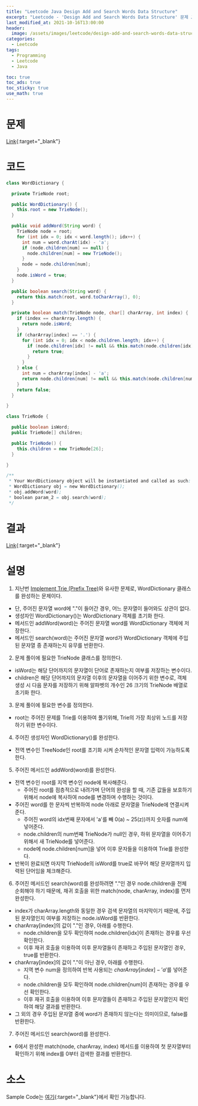 ```yaml
---
title: "Leetcode Java Design Add and Search Words Data Structure"
excerpt: "Leetcode - 'Design Add and Search Words Data Structure' 문제 Java 풀이"
last_modified_at: 2021-10-16T13:00:00
header:
  image: /assets/images/leetcode/design-add-and-search-words-data-structure.png
categories:
  - Leetcode
tags:
  - Programming
  - Leetcode
  - Java

toc: true
toc_ads: true
toc_sticky: true
use_math: true
---
```

# 문제
[Link](https://leetcode.com/problems/design-add-and-search-words-data-structure/){:target="_blank"}

# 코드
```java
class WordDictionary {

  private TrieNode root;

  public WordDictionary() {
    this.root = new TrieNode();
  }

  public void addWord(String word) {
    TrieNode node = root;
    for (int idx = 0; idx < word.length(); idx++) {
      int num = word.charAt(idx) - 'a';
      if (node.children[num] == null) {
        node.children[num] = new TrieNode();
      }
      node = node.children[num];
    }
    node.isWord = true;
  }

  public boolean search(String word) {
    return this.match(root, word.toCharArray(), 0);
  }

  private boolean match(TrieNode node, char[] charArray, int index) {
    if (index == charArray.length) {
      return node.isWord;
    }
    if (charArray[index] == '.') {
      for (int idx = 0; idx < node.children.length; idx++) {
        if (node.children[idx] != null && this.match(node.children[idx], charArray, index + 1)) {
          return true;
        }
      }
    } else {
      int num = charArray[index] - 'a';
      return node.children[num] != null && this.match(node.children[num], charArray, index + 1);
    }
    return false;
  }

}

class TrieNode {

  public boolean isWord;
  public TrieNode[] children;

  public TrieNode() {
    this.children = new TrieNode[26];
  }

}

/**
 * Your WordDictionary object will be instantiated and called as such:
 * WordDictionary obj = new WordDictionary();
 * obj.addWord(word);
 * boolean param_2 = obj.search(word);
 */
```

# 결과
[Link](https://leetcode.com/submissions/detail/571923823/){:target="_blank"}

# 설명
1. 지난번 [Implement Trie (Prefix Tree)](../implement-trie-prefix-tree)와 유사한 문제로, WordDictionary 클래스를 완성하는 문제이다.
- 단, 주어진 문자열 word에 "."이 들어간 경우, 어느 문자열이 들어와도 상관이 없다.
- 생성자인 WordDictionary()는 WordDictionary 객체를 초기화 한다.
- 메서드인 addWord(word)는 주어진 문자열 word를 WordDictionary 객체에 저장한다.
- 메서드인 search(word)는 주어진 문자열 word가 WordDictionary 객체에 주입된 문자열 중 존재하는지 유무를 반환한다.

2. 문제 풀이에 필요한 TrieNode 클래스를 정의한다.
- isWord는 해당 단어까지의 문자열이 단어로 존재하는지 여부를 저장하는 변수이다.
- children은 해당 단어까지의 문자열 이후의 문자열을 이어주기 위한 변수로, 객체 생성 시 다음 문자를 저장하기 위해 알파벳의 개수인 26 크기의 TrieNode 배열로 초기화 한다.

3. 문제 풀이에 필요한 변수를 정의한다.
- root는 주어진 문제를 Trie를 이용하여 풀기위해, Trie의 가장 최상위 노드를 저장하기 위한 변수이다.

4. 주어진 생성자인 WordDictionary()를 완성한다.
- 전역 변수인 TreeNode인 root를 초기화 시켜 순차적인 문자열 입력이 가능하도록 한다.

5. 주어진 메서드인 addWord(word)를 완성한다.
- 전역 변수인 root를 지역 변수인 node에 복사해준다.
  - 주어진 root를 점층적으로 내려가며 단어의 완성을 할 때, 기존 값들을 보호하기 위해서 node에 복사하여 node를 변경하며 수행하는 것이다.
- 주어진 word를 한 문자씩 반복하여 node 아래로 문자열을 TrieNode에 연결시켜준다.
  - 주어진 word의 idx번째 문자에서 'a'를 빼 0(a) ~ 25(z))까지 숫자를 num에 넣어준다.
  - node.children의 num번째 TrieNode가 null인 경우, 하위 문자열을 이어주기 위해서 새 TrieNode를 넣어준다.
  - node에 node.children[num]을 넣어 이후 문자들을 이용하여 Trie를 완성한다.
- 반복이 완료되면 마지막 TrieNode의 isWord를 true로 바꾸어 해당 문자열까지 입력된 단어임을 체크해준다.

6. 주어진 메서드인 search(word)를 완성하려면 "."인 경우 node.children을 전체 순회해야 하기 때문에, 재귀 호출을 위한 match(node, charArray, index)를 먼저 완성한다.
- index가 charArray.length와 동일한 경우 검색 문자열의 마지막이기 때문에, 주입된 문자열인지 여부를 저장하는 node.isWord를 반환한다.
- charArray[index]의 값이 "."인 경우, 아래를 수행한다.
  - node.children을 모두 확인하여 node.children[idx]이 존재하는 경우를 우선 확인한다.
  - 이후 재귀 호출을 이용하여 이후 문자열들이 존재하고 주입된 문자열인 경우, true를 반환한다.
- charArray[index]의 값이 "."이 아닌 경우, 아래를 수행한다.
  - 지역 변수 num을 정의하여 반복 사용되는 $charArray[index] - 'a'$를 넣어준다.
  - node.children을 모두 확인하여 node.children[num]이 존재하는 경우를 우선 확인한다.
  - 이후 재귀 호출을 이용하여 이후 문자열들이 존재하고 주입된 문자열인지 확인하여 해당 결과를 반환한다.
- 그 외의 경우 주입된 문자열 중에 word가 존재하지 않는다는 의미이므로, false를 반환한다.

7. 주어진 메서드인 search(word)를 완성한다.
- 6에서 완성한 match(node, charArray, index) 메서드를 이용하여 첫 문자열부터 확인하기 위해 index를 0부터 검색한 결과를 반환한다.

# 소스
Sample Code는 [여기](https://github.com/GracefulSoul/leetcode/blob/master/src/main/java/gracefulsoul/problems/DesignAddAndSearchWordsDataStructure.java){:target="_blank"}에서 확인 가능합니다.